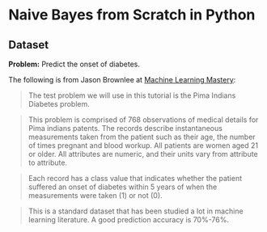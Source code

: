 # Naive Bayes from Scratch in Python

## Dataset

**Problem:** Predict the onset of diabetes.

The following is from Jason Brownlee at [Machine Learning Mastery](https://machinelearningmastery.com/naive-bayes-classifier-scratch-python/):

> The test problem we will use in this tutorial is the Pima Indians Diabetes problem.

> This problem is comprised of 768 observations of medical details for Pima indians patents. The records describe instantaneous measurements taken from the patient such as their age, the number of times pregnant and blood workup. All patients are women aged 21 or older. All attributes are numeric, and their units vary from attribute to attribute.

> Each record has a class value that indicates whether the patient suffered an onset of diabetes within 5 years of when the measurements were taken (1) or not (0).

> This is a standard dataset that has been studied a lot in machine learning literature. A good prediction accuracy is 70%-76%.

